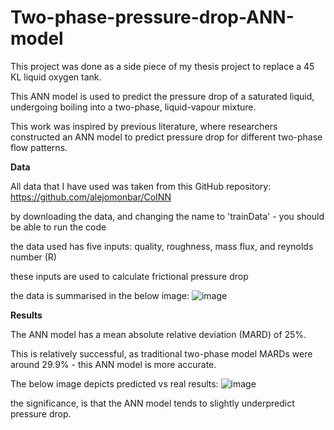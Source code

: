# Two-phase-pressure-drop-ANN-model

This project was done as a side piece of my thesis project to replace a 45 KL liquid oxygen tank.

This ANN model is used to predict the pressure drop of a saturated liquid, undergoing boiling into a two-phase, liquid-vapour mixture. 

This work was inspired by previous literature, where researchers constructed an ANN model to predict pressure drop for different two-phase flow patterns. 

**Data**

All data that I have used was taken from this GitHub repository: https://github.com/alejomonbar/CoINN

by downloading the data, and changing the name to 'trainData' - you should be able to run the code 

the data used has five inputs: quality, roughness, mass flux, and reynolds number (R)

these inputs are used to calculate frictional pressure drop 

the data is summarised in the below image: 
![image](https://github.com/tmow1/Two-phase-pressure-drop-ANN-model/assets/159899558/a1fa4f85-87c5-4918-8a95-1e7f195a7492)

**Results**

The ANN model has a mean absolute relative deviation (MARD) of 25%. 

This is relatively successful, as traditional two-phase model MARDs were around 29.9% - this ANN model is more accurate. 

The below image depicts predicted vs real results:
![image](https://github.com/tmow1/Two-phase-pressure-drop-ANN-model/assets/159899558/4bd9386b-cdfc-4810-a702-18064bc87f9b)

the significance, is that the ANN model tends to slightly underpredict pressure drop. 






